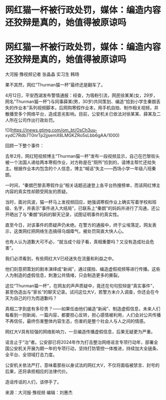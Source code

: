 # 网红猫一杯被行政处罚，媒体：编造内容还狡辩是真的，她值得被原谅吗

# 网红猫一杯被行政处罚，媒体：编造内容还狡辩是真的，她值得被原谅吗

大河报·豫视频记者 张晶晶 实习生 韩旸

果不其然，网红“Thurman猫一杯”最终还是翻车了。

4月12日，平安西湖发布警情通报：经查，为吸粉引流，网民徐某某(女，29岁，网名“Thurman猫一杯”)与同事薛某(男，30岁)共同策划、编造“拾到小学生秦朗丢失的作业本”系列视频脚本，后网购寒假作业本，用手机自拍、制作相关视频，并散播至多个网络平台，造成恶劣影响。目前，公安机关已依法对徐某某、薛某及二人所在公司作出行政处罚。

![](https://inews.gtimg.com/om_bt/OsCh3uu-
xydC7Rdb7T0nrTp2jjsemX8LMGKZRo5sLbb6gAA/1000)

回顾一下整个事件：

去年2月，网红短视频博主“Thurman猫一杯”发布一段视频显示，自己在巴黎街头被一个法国人递给两本寒假作业，对方称是在“厕所”捡到的，请博主帮忙还给失主。根据作业本内包含的个人信息，博主“喊话”失主——西场小学一年级八班秦朗。

一时间，“秦朗巴黎丢寒假作业”相关话题迅速登上各平台热搜榜单，而该网红博主内容的真实性却颇受网友的质疑。

当时，面对风波，猫一杯马上发视频回应，她强调寒假作业上确实写着学校和班级、名字，并表示“事件进入大结局”，已联系上“秦朗”的妈妈并进行了沟通，还公开晒出了与“秦朗”妈妈的聊天记录，试图证明事件的真实性。

直至今日，对该事件的质疑声仍未绝。在警方的通报中，终于尘埃落定。网友表示，这类网红把网络生态搞得乌烟瘴气，被处罚简直大快人心。

也有人认为道歉大可不必，“就当成个段子看，真相重要吗？又没有造成社会危害”。

我们必须看到，有些网红大V已经迷失在流量和利益之中。

他们刻意把策划的剧本演绎成“新闻”，通过摆拍、编造虚假视频等进行传播。这些人为制造的虚假信息，刺激公共情绪，只会制造更多的撕裂。

这位“Thurman猫一杯”，在网友的声声质疑中，竟还在句句狡辩是“真实事件”，甚至伪造出与“家长”的聊天记录。试问这位大V，若警方未介入调查，你还会在今天为自己的行为而道歉吗？

真相二字到底有多珍贵？——如果任由他们编造“新闻”、制造虚假信息，未来人们每看到一则新闻、一篇内容，都要担心反转，担心感情被利用，人们会对公共传播不再信任，最终伤害整体内容生态，伤害的是整个社会人与人之间的情感。

网红大V具有较强的网络影响力，一旦编造传播虚假信息，后果无疑更为严重。

谣言止于“治”者。公安部已将2024年作为打击整治网络谣言专项行动年，部署全国公安机关开展为期一年的专项行动，坚持打防管控一体推进，持续加大全链条、全平台、全领域打击力度。

公安机关依法严打，意味着那些以身试法的网红大V，不仅将面临被禁言、封号的后果，还将承担相应的法律代价。

造谣传谣的人们，该停手了。

来源：大河报·豫视频 编辑：刘惠杰


